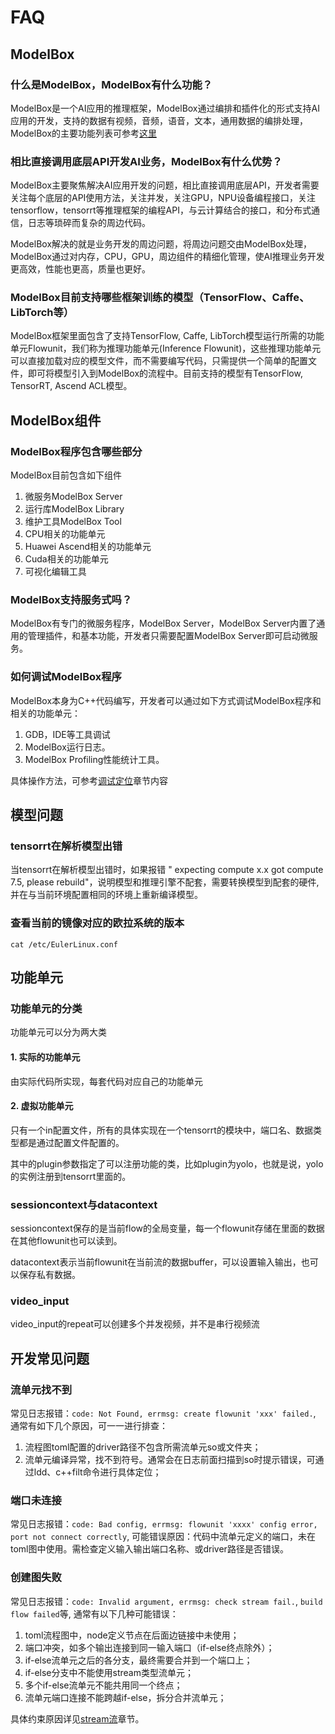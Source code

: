 # FAQ

## ModelBox

### 什么是ModelBox，ModelBox有什么功能？

ModelBox是一个AI应用的推理框架，ModelBox通过编排和插件化的形式支持AI应用的开发，支持的数据有视频，音频，语音，文本，通用数据的编排处理，ModelBox的主要功能列表可参考[这里](../README.md#ModelBox主要功能)

### 相比直接调用底层API开发AI业务，ModelBox有什么优势？

ModelBox主要聚焦解决AI应用开发的问题，相比直接调用底层API，开发者需要关注每个底层的API使用方法，关注并发，关注GPU，NPU设备编程接口，关注tensorflow，tensorrt等推理框架的编程API，与云计算结合的接口，和分布式通信，日志等琐碎而复杂的周边代码。  

ModelBox解决的就是业务开发的周边问题，将周边问题交由ModelBox处理，ModelBox通过对内存，CPU，GPU，周边组件的精细化管理，使AI推理业务开发更高效，性能也更高，质量也更好。

### ModelBox目前支持哪些框架训练的模型（TensorFlow、Caffe、LibTorch等）

ModelBox框架里面包含了支持TensorFlow, Caffe, LibTorch模型运行所需的功能单元Flowunit，我们称为推理功能单元(Inference Flowunit)，这些推理功能单元可以直接加载对应的模型文件，而不需要编写代码，只需提供一个简单的配置文件，即可将模型引入到ModelBox的流程中。目前支持的模型有TensorFlow, TensorRT, Ascend ACL模型。

## ModelBox组件

### ModelBox程序包含哪些部分

ModelBox目前包含如下组件

1. 微服务ModelBox Server
1. 运行库ModelBox Library
1. 维护工具ModelBox Tool
1. CPU相关的功能单元
1. Huawei Ascend相关的功能单元
1. Cuda相关的功能单元
1. 可视化编辑工具

### ModelBox支持服务式吗？

ModelBox有专门的微服务程序，ModelBox Server，ModelBox Server内置了通用的管理插件，和基本功能，开发者只需要配置ModelBox Server即可启动微服务。

### 如何调试ModelBox程序

ModelBox本身为C++代码编写，开发者可以通过如下方式调试ModelBox程序和相关的功能单元：

1. GDB，IDE等工具调试
1. ModelBox运行日志。
1. ModelBox Profiling性能统计工具。

具体操作方法，可参考[调试定位](../use-modelbox/modelbox-app-mode/debug/debug.md)章节内容

## 模型问题

### tensorrt在解析模型出错

当tensorrt在解析模型出错时，如果报错 " expecting compute x.x got compute 7.5, please rebuild"，说明模型和推理引擎不配套，需要转换模型到配套的硬件, 并在与当前环境配置相同的环境上重新编译模型。

### 查看当前的镜像对应的欧拉系统的版本

```shell
cat /etc/EulerLinux.conf
```

## 功能单元

### 功能单元的分类

功能单元可以分为两大类

#### 1. 实际的功能单元

由实际代码所实现，每套代码对应自己的功能单元

#### 2. 虚拟功能单元

只有一个in配置文件，所有的具体实现在一个tensorrt的模块中，端口名、数据类型都是通过配置文件配置的。

其中的plugin参数指定了可以注册功能的类，比如plugin为yolo，也就是说，yolo的实例注册到tensorrt里面的。

### sessioncontext与datacontext

sessioncontext保存的是当前flow的全局变量，每一个flowunit存储在里面的数据在其他flowunit也可以读到。

datacontext表示当前flowunit在当前流的数据buffer，可以设置输入输出，也可以保存私有数据。

### video_input

video_input的repeat可以创建多个并发视频，并不是串行视频流

## 开发常见问题

### 流单元找不到

常见日志报错：`code: Not Found, errmsg: create flowunit 'xxx' failed.`, 通常有如下几个原因，可一一进行排查：

1. 流程图toml配置的driver路径不包含所需流单元so或文件夹；
1. 流单元编译异常，找不到符号。通常会在日志前面扫描到so时提示错误，可通过ldd、c++filt命令进行具体定位；

### 端口未连接

常见日志报错：`code: Bad config, errmsg: flowunit 'xxxx' config error, port not connect correctly`, 可能错误原因：代码中流单元定义的端口，未在toml图中使用。需检查定义输入输出端口名称、或driver路径是否错误。

### 创建图失败

常见日志报错：`code: Invalid argument, errmsg: check stream fail.`, `build flow failed`等, 通常有以下几种可能错误：

1. toml流程图中，node定义节点在后面边链接中未使用；
1. 端口冲突，如多个输出连接到同一输入端口（if-else终点除外）；
1. if-else流单元之后的各分支，最终需要合并到一个端口上；
1. if-else分支中不能使用stream类型流单元；
1. 多个if-else流单元不能共用同一个终点；
1. 流单元端口连接不能跨越if-else，拆分合并流单元；

具体约束原因详见[stream流](../basic-conception/stream.md)章节。
